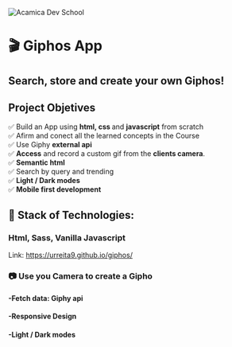 ![Acamica Dev School](https://d92mrp7hetgfk.cloudfront.net/images/sites/misc/Acamica/original.png?1590185035)
<h1> 🎬 Giphos App </h1>

<h2> Search, store and create your own Giphos! </h2>


## Project Objetives

✅ Build an App using <b>html, css </b>and <b>javascript</b> from scratch  
✅ Afirm and conect all the learned concepts in the Course    
✅ Use Giphy <b>external api</b>  
✅ <b>Access</b> and record a custom gif from the <b>clients camera</b>.  
✅ <b>Semantic html</b>  
✅ Search by query and trending    
✅ <b>Light / Dark modes</b>   
✅ <b>Mobile first development</b>


## 🚀 Stack of Technologies:

### Html, Sass, Vanilla Javascript


Link:
<a href= "https://urreita9.github.io/giphos/">https://urreita9.github.io/giphos/</a>


<h3> 📷 Use you <b>Camera</b> to create a Gipho </h3>

<h4>-Fetch data: Giphy api</h4>
<h4>-Responsive Design</h4>
<h4>-Light / Dark modes</h4>
